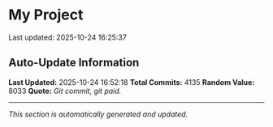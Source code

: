 # My Project


Last updated: 2025-10-24 16:25:37














































































































































































































































































































































































































































































































































































































































































































































































































































































































































































































































































































































































































































































































































































































































































































































































































































































































































































































































































































































































































































































































































































































































































































































































































































































































































































































































































































































































































































































































































































































































































































































































































































































































































































































































































































































































































































































































































































































































































































































































































































































































































































































































































































































































































































































































































































































































































































## Auto-Update Information

**Last Updated:** 2025-10-24 16:52:18
**Total Commits:** 4135
**Random Value:** 8033
**Quote:** _Git commit, git paid._

---
_This section is automatically generated and updated._